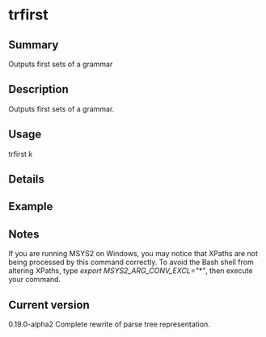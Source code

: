 # trfirst

## Summary

Outputs first sets of a grammar

## Description

Outputs first sets of a grammar.

## Usage

trfirst k

## Details

## Example

## Notes

If you are running MSYS2 on Windows, you may notice that XPaths are not being
processed by this command correctly. To avoid the Bash shell from altering
XPaths, type _export MSYS2_ARG_CONV_EXCL="*"_, then execute your command.

## Current version

0.19.0-alpha2 Complete rewrite of parse tree representation.
